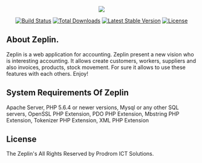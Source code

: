 <p align="center"><img src="http://www.prodrom.com/tr/images/logo.png"></p>

<p align="center">
<a href="https://travis-ci.org/laravel/framework"><img src="https://travis-ci.org/laravel/framework.svg" alt="Build Status"></a>
<a href="https://packagist.org/packages/laravel/framework"><img src="https://poser.pugx.org/laravel/framework/d/total.svg" alt="Total Downloads"></a>
<a href="https://packagist.org/packages/laravel/framework"><img src="https://poser.pugx.org/laravel/framework/v/stable.svg" alt="Latest Stable Version"></a>
<a href="https://packagist.org/packages/laravel/framework"><img src="https://poser.pugx.org/laravel/framework/license.svg" alt="License"></a>
</p>

## About Zeplin.

Zeplin is a web application for accounting. Zeplin present a new vision who is interesting accounting. It allows create customers, workers, suppliers and also invoices, products, stock movement. For sure it allows to use these features with each others. Enjoy!

## System Requirements Of Zeplin

Apache Server,
PHP 5.6.4 or newer versions,
Mysql or any other SQL servers,
OpenSSL PHP Extension,
PDO PHP Extension,
Mbstring PHP Extension,
Tokenizer PHP Extension,
XML PHP Extension


## License

The Zeplin's All Rights Reserved by Prodrom ICT Solutions. 
